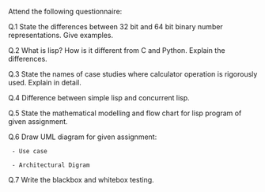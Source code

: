 Attend the following questionnaire:

Q.1  State the differences between 32 bit and 64 bit binary number representations. Give examples.

Q.2  What is lisp? How is it different from C and Python. Explain the differences.

Q.3  State the names of case studies where calculator operation is rigorously used. Explain in detail.

Q.4  Difference between simple lisp and concurrent lisp.

Q.5 State the mathematical modelling and flow chart for lisp program of given assignment.

Q.6 Draw UML diagram for given assignment:
     
     - Use case
     
     - Architectural Digram
     
Q.7 Write the blackbox and whitebox testing.
